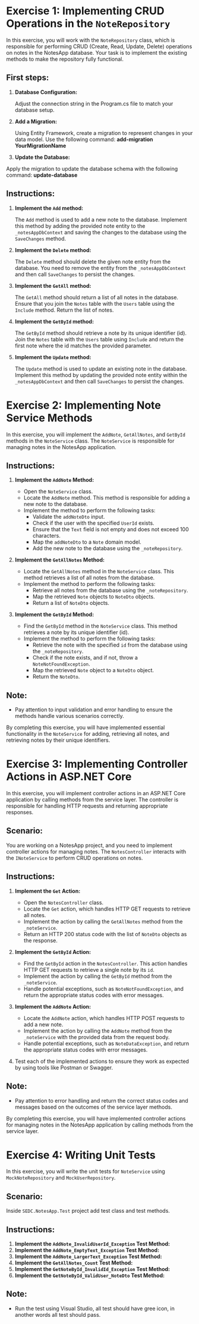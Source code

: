 # Exercise 1: Implementing CRUD Operations in the `NoteRepository`

In this exercise, you will work with the `NoteRepository` class, which is responsible for performing CRUD (Create, Read, Update, Delete) operations on notes in the NotesApp database. Your task is to implement the existing methods to make the repository fully functional.

## First steps:

1. **Database Configuration:**

   Adjust the connection string in the Program.cs file to match your database setup.

2. **Add a Migration:**

   Using Entity Framework, create a migration to represent changes in your data model. Use the following command: **add-migration YourMigrationName**

3. **Update the Database:**

Apply the migration to update the database schema with the following command: **update-database**


## Instructions:

1. **Implement the `Add` method:**

   The `Add` method is used to add a new note to the database. Implement this method by adding the provided note entity to the `_notesAppDbContext` and saving the changes to the database using the `SaveChanges` method.

2. **Implement the `Delete` method:**

   The `Delete` method should delete the given note entity from the database. You need to remove the entity from the `_notesAppDbContext` and then call `SaveChanges` to persist the changes.

3. **Implement the `GetAll` method:**

   The `GetAll` method should return a list of all notes in the database. Ensure that you join the `Notes` table with the `Users` table using the `Include` method. Return the list of notes.

4. **Implement the `GetById` method:**

   The `GetById` method should retrieve a note by its unique identifier (id). Join the `Notes` table with the `Users` table using `Include` and return the first note where the id matches the provided parameter.

5. **Implement the `Update` method:**

   The `Update` method is used to update an existing note in the database. Implement this method by updating the provided note entity within the `_notesAppDbContext` and then call `SaveChanges` to persist the changes.

# Exercise 2: Implementing Note Service Methods

In this exercise, you will implement the `AddNote`, `GetAllNotes`, and `GetById` methods in the `NoteService` class. The `NoteService` is responsible for managing notes in the NotesApp application.

## Instructions:

1. **Implement the `AddNote` Method:**

   - Open the `NoteService` class.
   - Locate the `AddNote` method. This method is responsible for adding a new note to the database.
   - Implement the method to perform the following tasks:
     - Validate the `addNoteDto` input.
     - Check if the user with the specified `UserId` exists.
     - Ensure that the `Text` field is not empty and does not exceed 100 characters.
     - Map the `addNoteDto` to a `Note` domain model.
     - Add the new note to the database using the `_noteRepository`.

2. **Implement the `GetAllNotes` Method:**

   - Locate the `GetAllNotes` method in the `NoteService` class. This method retrieves a list of all notes from the database.
   - Implement the method to perform the following tasks:
     - Retrieve all notes from the database using the `_noteRepository`.
     - Map the retrieved `Note` objects to `NoteDto` objects.
     - Return a list of `NoteDto` objects.

3. **Implement the `GetById` Method:**

   - Find the `GetById` method in the `NoteService` class. This method retrieves a note by its unique identifier (id).
   - Implement the method to perform the following tasks:
     - Retrieve the note with the specified `id` from the database using the `_noteRepository`.
     - Check if the note exists, and if not, throw a `NoteNotFoundException`.
     - Map the retrieved `Note` object to a `NoteDto` object.
     - Return the `NoteDto`.

## Note:

- Pay attention to input validation and error handling to ensure the methods handle various scenarios correctly.

By completing this exercise, you will have implemented essential functionality in the `NoteService` for adding, retrieving all notes, and retrieving notes by their unique identifiers.

# Exercise 3: Implementing Controller Actions in ASP.NET Core

In this exercise, you will implement controller actions in an ASP.NET Core application by calling methods from the service layer. The controller is responsible for handling HTTP requests and returning appropriate responses.

## Scenario:

You are working on a NotesApp project, and you need to implement controller actions for managing notes. The `NotesController` interacts with the `INoteService` to perform CRUD operations on notes.

## Instructions:

1. **Implement the `Get` Action:**

   - Open the `NotesController` class.
   - Locate the `Get` action, which handles HTTP GET requests to retrieve all notes.
   - Implement the action by calling the `GetAllNotes` method from the `_noteService`.
   - Return an HTTP 200 status code with the list of `NoteDto` objects as the response.

2. **Implement the `GetById` Action:**

   - Find the `GetById` action in the `NotesController`. This action handles HTTP GET requests to retrieve a single note by its `id`.
   - Implement the action by calling the `GetById` method from the `_noteService`.
   - Handle potential exceptions, such as `NoteNotFoundException`, and return the appropriate status codes with error messages.

3. **Implement the `AddNote` Action:**

   - Locate the `AddNote` action, which handles HTTP POST requests to add a new note.
   - Implement the action by calling the `AddNote` method from the `_noteService` with the provided data from the request body.
   - Handle potential exceptions, such as `NoteDataException`, and return the appropriate status codes with error messages.

4. Test each of the implemented actions to ensure they work as expected by using tools like Postman or Swagger.

## Note:

- Pay attention to error handling and return the correct status codes and messages based on the outcomes of the service layer methods.

By completing this exercise, you will have implemented controller actions for managing notes in the NotesApp application by calling methods from the service layer.

# Exercise 4: Writing Unit Tests

In this exercise, you will write the unit tests for `NoteService` using `MockNoteRepository` and `MockUserRepository`.

## Scenario:

Inside `SEDC.NotesApp.Test` project add test class and test methods. 

## Instructions:

1. **Implement the `AddNote_InvalidUserId_Exception` Test Method:**
2. **Implement the `AddNote_EmptyText_Exception` Test Method:**
3. **Implement the `AddNote_LargerText_Exception` Test Method:**
4. **Implement the `GetAllNotes_Count` Test Method:**
5. **Implement the `GetNoteById_InvalidId_Exception` Test Method:**
6. **Implement the `GetNoteById_ValidUser_NoteDto` Test Method:**

## Note:

- Run the test using Visual Studio, all test should have gree icon, in another words all test should pass.

